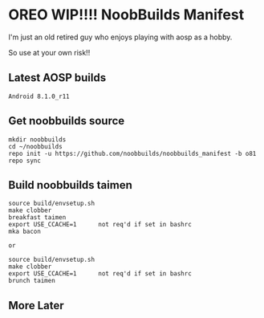 # OREO WIP!!!!  NoobBuilds Manifest

I'm just an old retired guy who enjoys playing with aosp as a hobby.

So use at your own risk!!

## Latest AOSP builds

```
Android 8.1.0_r11
```

## Get noobbuilds source

```
mkdir noobbuilds
cd ~/noobbuilds
repo init -u https://github.com/noobbuilds/noobbuilds_manifest -b o81
repo sync
```
## Build noobbuilds taimen

```
source build/envsetup.sh
make clobber
breakfast taimen
export USE_CCACHE=1      not req'd if set in bashrc
mka bacon

or

source build/envsetup.sh
make clobber
export USE_CCACHE=1      not req'd if set in bashrc
brunch taimen
```



## More Later
